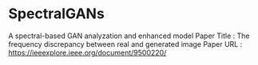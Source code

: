 # SpectralGANs
A spectral-based GAN analyzation and enhanced model
Paper Title : The frequency discrepancy between real and generated image
Paper URL : https://ieeexplore.ieee.org/document/9500220/
